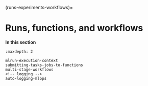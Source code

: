 (runs-experiments-workflows)=
# Runs, functions, and workflows

<!-- restructure July 2022 not currently in use -->

**In this section**
```{toctree}
:maxdepth: 2

mlrun-execution-context
submitting-tasks-jobs-to-functions
multi-stage-workflows
<!-- logging -->
auto-logging-mlops
```